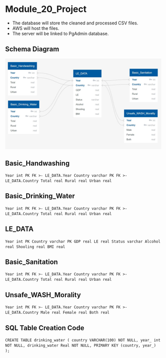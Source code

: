 # Module_20_Project

- The database will store the cleaned and processed CSV files.
- AWS will host the files.
- The server will be linked to PgAdmin database.


## Schema Diagram 

![Schema](https://github.com/ibachrachel/Module_20_Project/blob/SteveZ/Resources/Database/Schema.jpg)

Basic_Handwashing
- 
`Year int PK FK >- LE_DATA.Year
Country varchar PK FK >- LE_DATA.Country
Total real
Rural real
Urban real`

Basic_Drinking_Water
-
`Year int PK FK >- LE_DATA.Year
Country varchar PK FK >- LE_DATA.Country
Total real
Rural real
Urban real`

LE_DATA
-
`Year int PK
Country varchar PK
GDP real
LE real
Status varchar
Alcohol real
Shooling real
BMI real`

Basic_Sanitation
-
`Year int PK FK >- LE_DATA.Year
Country varchar PK FK >- LE_DATA.Country
Total real
Rural real
Urban real`

Unsafe_WASH_Morality
-
`Year int PK FK >- LE_DATA.Year
Country varchar PK FK >- LE_DATA.Country
Male real
Female real
Both real`

## SQL Table Creation Code

`CREATE TABLE drinking_water (
    country VARCHAR(100) NOT NULL,
    year_ int NOT NULL,
	drinking_water Real NOT NULL,
	PRIMARY KEY (country, year_)
	);`
	

